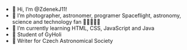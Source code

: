 - 👋 Hi, I’m @ZdenekJ11!
- 👀 I’m photographer, astronomer, programer 
Spaceflight, astronomy, science and technology fan 📸:milky_way::man_technologist::rocket:
- 🌱 I’m currently learning HTML, CSS, JavaScript and Java
- 🎒 Student of GyHoli
- 🌠 Writer for Czech Astronomical Society

<!---
ZdenekJ11/ZdenekJ11 is a ✨ special ✨ repository because its `README.md` (this file) appears on your GitHub profile.
You can click the Preview link to take a look at your changes.
--->
